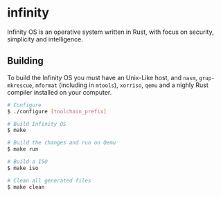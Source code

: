 # infinity

Infinity OS is an operative system written in Rust, with focus on security, simplicity and intelligence.

## Building

To build the Infinity OS you must have an Unix-Like host, and `nasm`, `grup-mkrescue`, `mformat` (including in `mtools`), `xorriso`, `qemu` and a nighly Rust compiler installed on your computer.

```bash
# Configure
$ ./configure [toolchain_prefix]

# Build Infinity OS
$ make

# Build the changes and run on Qemu
$ make run

# Build a ISO
$ make iso

# Clean all generated files
$ make clean
```
